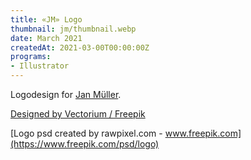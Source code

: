 ```yaml
---
title: «JM» Logo
thumbnail: jm/thumbnail.webp
date: March 2021
createdAt: 2021-03-00T00:00:00Z
programs:
- Illustrator
---
```


Logodesign for [Jan Müller](https://jan-mueller.at/).

<asset-image src="jm/logo_digital.webp" alt="Digital logo"></asset-image>
[Designed by Vectorium / Freepik](http://www.freepik.com)
<p></p>

<asset-image src="jm/logo_print.webp" alt="Printed logo"></asset-image>
[Logo psd created by rawpixel.com - www.freepik.com](https://www.freepik.com/psd/logo)
<p></p>
